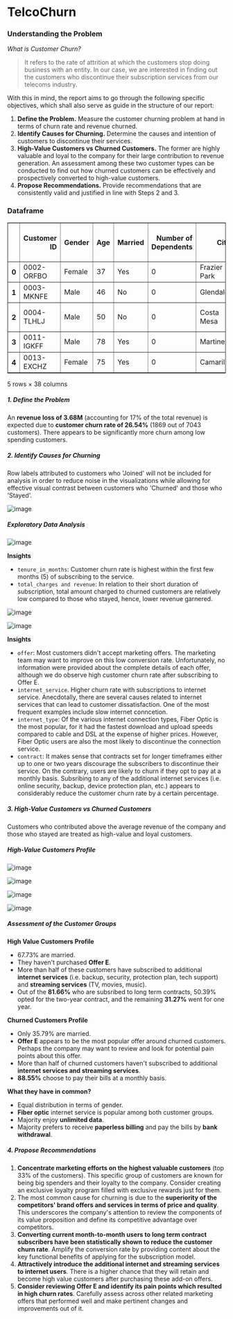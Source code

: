﻿# TelcoChurn

### __Understanding the Problem__
_What is Customer Churn?_

> It refers to the rate of attrition at which the customers stop doing business with an entity. In our case, we are interested in finding out the customers who discontinue their subscription services from our telecoms industry.

With this in mind, the report aims to go through the following specific objectives, which shall also serve as guide in the structure of our report:

1. __Define the Problem.__ Measure the customer churning problem at hand in terms of churn rate and revenue churned.
2. __Identify Causes for Churning.__ Determine the causes and intention of customers to discontinue their services.
3. __High-Value Customers vs Churned Customers.__ The former are highly valuable and loyal to the company for their large contribution to revenue generation. An assessment among these two customer types can be conducted to find out how churned customers can be effectively and prospectively converted to high-value customers.
4. __Propose Recommendations.__ Provide recommendations that are consistently valid and justified in line with Steps 2 and 3.

### Dataframe

<div>
<table border="1" class="dataframe">
  <thead>
    <tr style="text-align: right;">
      <th></th>
      <th>Customer ID</th>
      <th>Gender</th>
      <th>Age</th>
      <th>Married</th>
      <th>Number of Dependents</th>
      <th>City</th>
      <th>Zip Code</th>
      <th>Latitude</th>
      <th>Longitude</th>
      <th>Number of Referrals</th>
      <th>...</th>
      <th>Payment Method</th>
      <th>Monthly Charge</th>
      <th>Total Charges</th>
      <th>Total Refunds</th>
      <th>Total Extra Data Charges</th>
      <th>Total Long Distance Charges</th>
      <th>Total Revenue</th>
      <th>Customer Status</th>
      <th>Churn Category</th>
      <th>Churn Reason</th>
    </tr>
  </thead>
  <tbody>
    <tr>
      <th>0</th>
      <td>0002-ORFBO</td>
      <td>Female</td>
      <td>37</td>
      <td>Yes</td>
      <td>0</td>
      <td>Frazier Park</td>
      <td>93225</td>
      <td>34.827662</td>
      <td>-118.999073</td>
      <td>2</td>
      <td>...</td>
      <td>Credit Card</td>
      <td>65.6</td>
      <td>593.30</td>
      <td>0.00</td>
      <td>0</td>
      <td>381.51</td>
      <td>974.81</td>
      <td>Stayed</td>
      <td>NaN</td>
      <td>NaN</td>
    </tr>
    <tr>
      <th>1</th>
      <td>0003-MKNFE</td>
      <td>Male</td>
      <td>46</td>
      <td>No</td>
      <td>0</td>
      <td>Glendale</td>
      <td>91206</td>
      <td>34.162515</td>
      <td>-118.203869</td>
      <td>0</td>
      <td>...</td>
      <td>Credit Card</td>
      <td>-4.0</td>
      <td>542.40</td>
      <td>38.33</td>
      <td>10</td>
      <td>96.21</td>
      <td>610.28</td>
      <td>Stayed</td>
      <td>NaN</td>
      <td>NaN</td>
    </tr>
    <tr>
      <th>2</th>
      <td>0004-TLHLJ</td>
      <td>Male</td>
      <td>50</td>
      <td>No</td>
      <td>0</td>
      <td>Costa Mesa</td>
      <td>92627</td>
      <td>33.645672</td>
      <td>-117.922613</td>
      <td>0</td>
      <td>...</td>
      <td>Bank Withdrawal</td>
      <td>73.9</td>
      <td>280.85</td>
      <td>0.00</td>
      <td>0</td>
      <td>134.60</td>
      <td>415.45</td>
      <td>Churned</td>
      <td>Competitor</td>
      <td>Competitor had better devices</td>
    </tr>
    <tr>
      <th>3</th>
      <td>0011-IGKFF</td>
      <td>Male</td>
      <td>78</td>
      <td>Yes</td>
      <td>0</td>
      <td>Martinez</td>
      <td>94553</td>
      <td>38.014457</td>
      <td>-122.115432</td>
      <td>1</td>
      <td>...</td>
      <td>Bank Withdrawal</td>
      <td>98.0</td>
      <td>1237.85</td>
      <td>0.00</td>
      <td>0</td>
      <td>361.66</td>
      <td>1599.51</td>
      <td>Churned</td>
      <td>Dissatisfaction</td>
      <td>Product dissatisfaction</td>
    </tr>
    <tr>
      <th>4</th>
      <td>0013-EXCHZ</td>
      <td>Female</td>
      <td>75</td>
      <td>Yes</td>
      <td>0</td>
      <td>Camarillo</td>
      <td>93010</td>
      <td>34.227846</td>
      <td>-119.079903</td>
      <td>3</td>
      <td>...</td>
      <td>Credit Card</td>
      <td>83.9</td>
      <td>267.40</td>
      <td>0.00</td>
      <td>0</td>
      <td>22.14</td>
      <td>289.54</td>
      <td>Churned</td>
      <td>Dissatisfaction</td>
      <td>Network reliability</td>
    </tr>
  </tbody>
</table>
<p>5 rows × 38 columns</p>
</div>

##### __1. Define the Problem__
An __revenue loss of 3.68M__ (accounting for 17% of the total revenue) is expected due to __customer churn rate of 26.54%__ (1869 out of 7043 customers). There appears to be significantly more churn among low spending customers.

##### __2. Identify Causes for Churning__
Row labels attributed to customers who 'Joined' will not be included for analysis in order to reduce noise in the visualizations while allowing for effective visual contrast between customers who 'Churned' and those who 'Stayed'.

![image](https://github.com/arduinto/TelcoChurn/assets/142419799/72eaa3c6-34a0-4bf6-9310-ccbedfe4d8cc)

##### Exploratory Data Analysis

![image](https://github.com/arduinto/TelcoChurn/assets/142419799/f92c5e76-ac9c-4142-b84f-1f25e8812624)

__Insights__
* `tenure_in_months`: Customer churn rate is highest within the first few months (5) of subscribing to the service.
* `total_charges and revenue`: In relation to their short duration of subscription, total amount charged to churned customers are relatively low compared to those who stayed, hence, lower revenue garnered.

![image](https://github.com/arduinto/TelcoChurn/assets/142419799/28f3fdc2-6093-4189-9de9-28884a60b036)

![image](https://github.com/arduinto/TelcoChurn/assets/142419799/7a426ffa-9661-44fa-b6f0-5ac8b3a70e96)

__Insights__
* `offer`: Most customers didn't accept marketing offers. The marketing team may want to improve on this low conversion rate. Unfortunately, no information were provided about the complete details of each offer, although we do observe high customer churn rate after subscribing to Offer E.
* `internet_service`. Higher churn rate with subscriptions to internet service. Anecdotally, there are several causes related to internet services that can lead to customer dissatisfaction. One of the most frequent examples include slow internet conncetion.
* `internet_type`: Of the various internet connection types, Fiber Optic is the most popular, for it had the fastest download and upload speeds compared to cable and DSL at the expense of higher prices. However, Fiber Optic users are also the most likely to discontinue the connection service.
* `contract`: It makes sense that contracts set for longer timeframes either up to one or two years discourage the subscribers to discontinue their service. On the contrary, users are likely to churn if they opt to pay at a monthly basis.
Subsribing to any of the additional internet services (i.e. online security, backup, device protection plan, etc.) appears to considerably reduce the customer churn rate by a certain percentage.

##### __3. High-Value Customers vs Churned Customers__
Customers who contributed above the average revenue of the company and those who stayed are treated as high-value and loyal customers.

##### __High-Value Customers Profile__

![image](https://github.com/arduinto/TelcoChurn/assets/142419799/9cacd7b0-95ee-4f5d-b3fd-ff30ca42d26c)

![image](https://github.com/arduinto/TelcoChurn/assets/142419799/af92e102-f7be-4049-a2a8-fc1933f0fd34)

![image](https://github.com/arduinto/TelcoChurn/assets/142419799/bbfc3e9b-861c-47a4-bf7b-1010c1a86ffd)

![image](https://github.com/arduinto/TelcoChurn/assets/142419799/9d9aa38f-72b3-4805-a587-df8cc832d049)

##### Assessment of the Customer Groups
__High Value Customers Profile__

* 67.73% are married.
* They haven't purchased __Offer E__.
* More than half of these customers have subscribed to additional __internet services__ (i.e. backup, security, protection plan, tech support) and __streaming services__ (TV, movies, music).
* Out of the __81.66%__ who are subsribed to long term contracts, 50.39% opted for the two-year contract, and the remaining __31.27%__ went for one year.

__Churned Customers Profile__

* Only 35.79% are married.
* __Offer E__ appears to be the most popular offer around churned customers. Perhaps the company may want to review and look for potential pain points about this offer.
* More than half of churned customers haven't subscribed to additional __internet services and streaming services__.
* __88.55%__ choose to pay their bills at a monthly basis.

__What they have in common?__

* Equal distribution in terms of gender.
* __Fiber optic__ internet service is popular among both customer groups.
* Majority enjoy __unlimited data__.
* Majority prefers to receive __paperless billing__ and pay the bills by __bank withdrawal__.

##### __4. Propose Recommendations__
1. __Concentrate marketing efforts on the highest valuable customers__ (top 33% of the customers). This specific group of customers are known for being big spenders and their loyalty to the company. Consider creating an exclusive loyalty program filled with exclusive rewards just for them.
2. The most common cause for churning is due to the __superiority of the competitors' brand offers and services in terms of price and quality__. This underscores the company's attention to review the components of its value proposition and define its competitive advantage over competitors.
3. __Converting current month-to-month users to long term contract subscribers have been statistically shown to reduce the customer churn rate__. Amplify the conversion rate by providing content about the key functional benefits of applying for the subscription model.
4. __Attractively introduce the additional internet and streaming services to internet users__. There is a higher chance that they will retain and become high value customers after purchasing these add-on offers.
5. __Consider reviewing Offer E and identify its pain points which resulted in high churn rates__. Carefully assess across other related marketing offers that performed well and make pertinent changes and improvements out of it.
